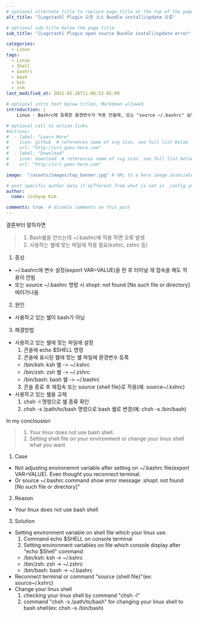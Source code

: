 ```yaml
---
# optional alternate title to replace page.title at the top of the page
alt_title: "[Logstash] Plugin 오픈 소스 Bundle install/update 오류"

# optional sub-title below the page title
sub_title: "[Logstash] Plugin open source Bundle install/update error"

categories:
  - Linux
tags:
  - Linux
  - Shell
  - bashrc
  - bash
  - ksh
  - zsh
last_modified_at: 2021-05-26T11:06:52-05:00

# optional intro text below titles, Markdown allowed
introduction: |
    Linux - Bashrc에 등록한 환경변수가 적용 안될때, 또는 "source ~/.bashrc" 실행 시 "shopt: not found [No such file or directory]" 오류 발생

# optional call to action links
#actions:
#  - label: "Learn More"
#    icon: github  # references name of svg icon, see full list below
#    url: "http://url-goes-here.com"
#  - label: "Download"
#    icon: download  # references name of svg icon, see full list below
#    url: "http://url-goes-here.com"

image:  "/assets/images/top_banner.jpg" # URL to a hero image associated with the post (e.g., /assets/page-pic.jpg)

# post specific author data if different from what is set in _config.yml 
author:
  name: Jinhyup Kim 

comments: true  # disable comments on this post
---
```

결론부터 말하자면
> 1) Bash쉘을 안쓰는데 ~/.bashrc에 적용 하면 오류 발생 
> 2) 사용하는 쉘에 맞는 파일에 적용 필요(kshrc, zshrc 등)

1. 증상
  - ~/.bashrc에 변수 설정(export VAR=VALUE)을 한 후 터미널 재 접속을 해도 적용이 안됨 
  - 또는 source ~/.bashrc 명령 시 shopt: not found [No such file or directory] 에러가나옴
2. 원인
  - 사용하고 있는 쉘이 bash가 아님
3. 해결방법
  - 사용하고 있는 쉘에 맞는 파일에 설정
    1. 콘솔에 echo $SHELL 명령 
    2. 콘솔에 표시된 쉘에 맞는 쉘 파일에 환경변수 등록
      - /bin/ksh: ksh 쉘 -> ~/.kshrc
      - /bin/zsh: zsh 쉘 -> ~/.zshrc
      - /bin/bash: bash 쉘 -> ~/.bashrc
    3. 콘솔 종료 후 재접속 또는 source {shell file}로 적용(예: source~/.kshrc)
  - 사용하고 있는 쉘을 교체   
    1. chsh -l 명령으로 쉘 종류 확인 
    2. chsh -s /path/to/bash 명령으로 bash 쉘로 변경(예: chsh -s /bin/bash)



In my conclousion  
> 1) Your linux does not use bash shell.  
> 2) Setting shell file on your environment or change your linux shell what you want

1. Case  
  - Not adjusting environemnt variable after setting on ~/.bashrc file(export VAR=VALUE). Even thought you reconnect terminal.  
  - Or source ~/.bashrc command show error message :shopt: not found [No such file or directory]"
2. Reason
  - Your linux does not use bash shell
3. Solution
  - Setting environment variable on shell file which your linux use.
    1. Command echo $SHELL on console terminal 
    2. Setting environment variables on file which console display after "echo $Shell" command
      - /bin/ksh: ksh -> ~/.kshrc
      - /bin/zsh: zsh -> ~/.zshrc
      - /bin/bash: bash -> ~/.bashrc
  - Reconnect terminal or command "source {shell file}"(ex: source~/.kshrc)  
  - Change your linux shell  
    1. checking your linux shell by command "chsh -l"  
    2. command "chsh -s /path/to/bash" for changing your linux shell to bash shell(ex: chsh -s /bin/bash)
